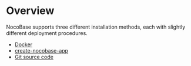 # Overview

NocoBase supports three different installation methods, each with slightly different deployment procedures.

- [Docker](./docker-compose.md)
- [create-nocobase-app](./create-nocobase-app.md)
- [Git source code](./git-clone.md)
